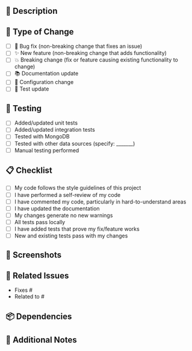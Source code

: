 ## 📝 Description
<!-- Clearly describe what this PR does and why it's needed -->

## 🔄 Type of Change
<!-- Mark with an 'x' in the boxes that apply -->
- [ ] 🐛 Bug fix (non-breaking change that fixes an issue)
- [ ] ✨ New feature (non-breaking change that adds functionality)
- [ ] 💥 Breaking change (fix or feature causing existing functionality to change)
- [ ] 📚 Documentation update
- [ ] 🔧 Configuration change
- [ ] 🧪 Test update

## 🧪 Testing
<!-- Describe the tests you've done -->
- [ ] Added/updated unit tests
- [ ] Added/updated integration tests
- [ ] Tested with MongoDB
- [ ] Tested with other data sources (specify: _______)
- [ ] Manual testing performed

## 📋 Checklist
<!-- Mark with an 'x' in the boxes that apply -->
- [ ] My code follows the style guidelines of this project
- [ ] I have performed a self-review of my code
- [ ] I have commented my code, particularly in hard-to-understand areas
- [ ] I have updated the documentation
- [ ] My changes generate no new warnings
- [ ] All tests pass locally
- [ ] I have added tests that prove my fix/feature works
- [ ] New and existing tests pass with my changes

## 📸 Screenshots
<!-- If applicable, add screenshots to help explain your changes -->

## 🔗 Related Issues
<!-- Link related issues below. -->
- Fixes #
- Related to #

## 📦 Dependencies
<!-- List any dependencies that are required for this change -->

## 💭 Additional Notes
<!-- Add any other context about the PR here -->